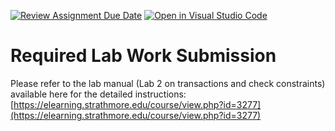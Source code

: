 [![Review Assignment Due Date](https://classroom.github.com/assets/deadline-readme-button-24ddc0f5d75046c5622901739e7c5dd533143b0c8e959d652212380cedb1ea36.svg)](https://classroom.github.com/a/8egdwdH8)
[![Open in Visual Studio Code](https://classroom.github.com/assets/open-in-vscode-718a45dd9cf7e7f842a935f5ebbe5719a5e09af4491e668f4dbf3b35d5cca122.svg)](https://classroom.github.com/online_ide?assignment_repo_id=12109754&assignment_repo_type=AssignmentRepo)
# Required Lab Work Submission
Please refer to the lab manual (Lab 2 on transactions and check constraints) available here for the detailed instructions: [https://elearning.strathmore.edu/course/view.php?id=3277](https://elearning.strathmore.edu/course/view.php?id=3277)
